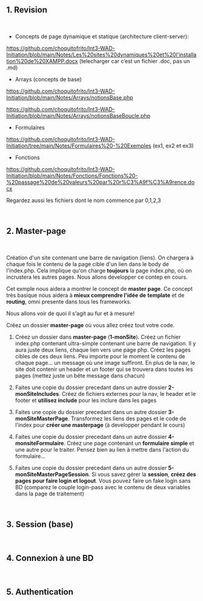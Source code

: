 ## 1. Revision

<br>

- Concepts de page dynamique et statique (architecture client-server):
   
https://github.com/choquitofrito/Int3-WAD-Initiation/blob/main/Notes/Les%20sites%20dynamiques%20et%20l'installation%20de%20XAMPP.docx
(telecharger car c’est un fichier .doc, pas un .md)

- Arrays (concepts de base)

https://github.com/choquitofrito/Int3-WAD-Initiation/blob/main/Notes/Arrays/notionsBase.php

https://github.com/choquitofrito/Int3-WAD-Initiation/blob/main/Notes/Arrays/notionsBaseBoucle.php

- Formulaires

https://github.com/choquitofrito/Int3-WAD-Initiation/tree/main/Notes/Formulaires%20-%20Exemples (ex1, ex2 et ex3)

- Fonctions

https://github.com/choquitofrito/Int3-WAD-Initiation/blob/main/Notes/Fonctions/Fonctions%20-%20passage%20de%20valeurs%20par%20r%C3%A9f%C3%A9rence.docx

Regardez aussi les fichiers dont le nom commence par 0,1,2,3

<br>

## 2. Master-page 
<br>

Création d'un site contenant une barre de navigation (liens). 
On chargera à chaque fois le contenu de la page cible d'un lien dans le body de l'index.php. Cela implique qu'on charge **toujours** la page index.php, où on incrustera les autres pages. Nous allons developper ce contep en cours.

Cet exmple nous aidera a montrer le concept de **master page**.
Ce concept très basique nous aidera à **mieux comprendre l'idée de** **template** et de **routing**, omni presente dans tous les frameworks.

Nous allons voir de quoi il s'agit au fur et à mesure!

Créez un dossier **master-page** où vous allez créez tout votre code. 

1. Créez un dossier dans **master-page** (**1-monSite**). Créez un fichier index.php contenant ultra-simple contenant une barre de navigation. Il y aura juste deux liens, chaque lien vers une page php. Créez les pages cibles de ces deux liens. Peu importe pour le moment le contenu de chaque page... un message où une image suffiront. 
En plus de la nav, le site doit contenir un header et un footer qui se trouvera dans toutes les pages (mettez juste un bête message dans chacun)

2. Faites une copie du dossier precedant dans un autre dossier **2-monSiteIncludes**. Créez de fichiers externes pour la nav, le header et le footer et **utilisez include** pour les inclure dans les pages

3. Faites une copie du dossier precedant dans un autre dossier **3-monSiteMasterPage**. Transformez les liens des pages et le code de l'index pour **créer une masterpage** (à developper pendant le cours)

4. Faites une copie du dossier precedant dans un autre dossier **4-monsiteFormulaire**. Créez une page contenant un **formulaire simple** et une autre pour le traiter. Pensez bien au lien à mettre dans l'action du formulaire... 

5. Faites une copie du dossier precedant dans un autre dossier **5-monSiteMasterPageSession**. Si vous savez gérer la **session**, **créez des pages pour faire login et logout**. Vous pouvez faire un fake login sans BD (comparez le couple login-pass avec le contenu de deux variables dans la page de traitement)


<br>

## 3. Session (base)
<br>


## 4. Connexion à une BD
<br>

## 5. Authentication
<br>